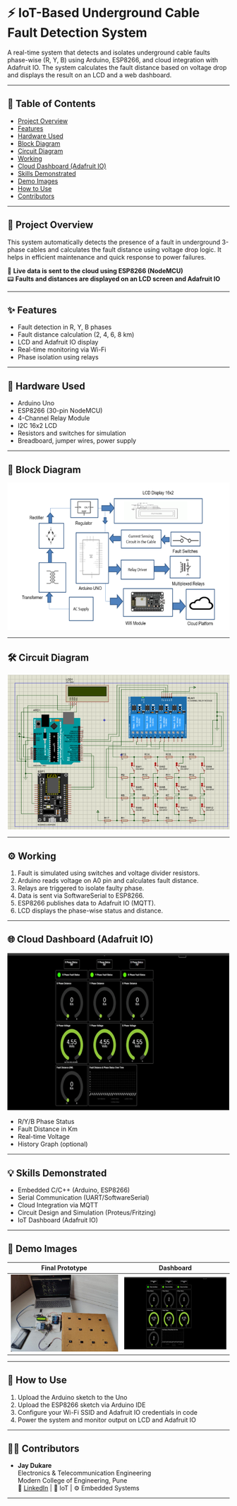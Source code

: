 # ⚡ IoT-Based Underground Cable Fault Detection System

A real-time system that detects and isolates underground cable faults phase-wise (R, Y, B) using Arduino, ESP8266, and cloud integration with Adafruit IO. The system calculates the fault distance based on voltage drop and displays the result on an LCD and a web dashboard.

---

## 📌 Table of Contents
- [Project Overview](#project-overview)
- [Features](#features)
- [Hardware Used](#hardware-used)
- [Block Diagram](#block-diagram)
- [Circuit Diagram](#circuit-diagram)
- [Working](#working)
- [Cloud Dashboard (Adafruit IO)](#cloud-dashboard-adafruit-io)
- [Skills Demonstrated](#skills-demonstrated)
- [Demo Images](#demo-images)
- [How to Use](#how-to-use)
- [Contributors](#contributors)

---

## 🚀 Project Overview

This system automatically detects the presence of a fault in underground 3-phase cables and calculates the fault distance using voltage drop logic. It helps in efficient maintenance and quick response to power failures.

📲 **Live data is sent to the cloud using ESP8266 (NodeMCU)**  
📟 **Faults and distances are displayed on an LCD screen and Adafruit IO**

---

## ✨ Features
- Fault detection in R, Y, B phases
- Fault distance calculation (2, 4, 6, 8 km)
- LCD and Adafruit IO display
- Real-time monitoring via Wi-Fi
- Phase isolation using relays

---

## 🔧 Hardware Used
- Arduino Uno
- ESP8266 (30-pin NodeMCU)
- 4-Channel Relay Module
- I2C 16x2 LCD
- Resistors and switches for simulation
- Breadboard, jumper wires, power supply

---

## 🧠 Block Diagram

![Block Diagram](block-diagram.png)

---

## 🛠 Circuit Diagram

![Circuit Diagram](circuit-diagram.png)

---

## ⚙️ Working

1. Fault is simulated using switches and voltage divider resistors.
2. Arduino reads voltage on A0 pin and calculates fault distance.
3. Relays are triggered to isolate faulty phase.
4. Data is sent via SoftwareSerial to ESP8266.
5. ESP8266 publishes data to Adafruit IO (MQTT).
6. LCD displays the phase-wise status and distance.

---

## 🌐 Cloud Dashboard (Adafruit IO)

![Dashboard](dashboard.png)

- R/Y/B Phase Status
- Fault Distance in Km
- Real-time Voltage
- History Graph (optional)

---

## 💡 Skills Demonstrated
- Embedded C/C++ (Arduino, ESP8266)
- Serial Communication (UART/SoftwareSerial)
- Cloud Integration via MQTT
- Circuit Design and Simulation (Proteus/Fritzing)
- IoT Dashboard (Adafruit IO)

---

## 📸 Demo Images

| Final Prototype | Dashboard |
|-----------------|-----------|
| ![Prototype](prototype.png) | ![Dashboard](dashboard.png) |

---

## 🧪 How to Use
1. Upload the Arduino sketch to the Uno
2. Upload the ESP8266 sketch via Arduino IDE
3. Configure your Wi-Fi SSID and Adafruit IO credentials in code
4. Power the system and monitor output on LCD and Adafruit IO

---

## 👨‍💻 Contributors
- **Jay Dukare**  
Electronics & Telecommunication Engineering  
Modern College of Engineering, Pune  
📧 [LinkedIn](https://www.linkedin.com/in/jaydukare) | 📡 IoT | ⚙️ Embedded Systems

---

